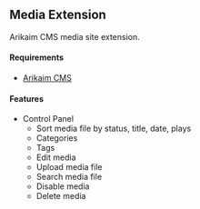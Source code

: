 ## Media Extension

Arikaim CMS media site extension.


#### Requirements   
  * [Arikaim CMS](https://github.com/arikaim/arikaim)
  
  
#### Features
  * Control Panel 
    * Sort media file by status, title, date, plays 
    * Categories
    * Tags
    * Edit media
    * Upload media file 
    * Search media file
    * Disable media
    * Delete media